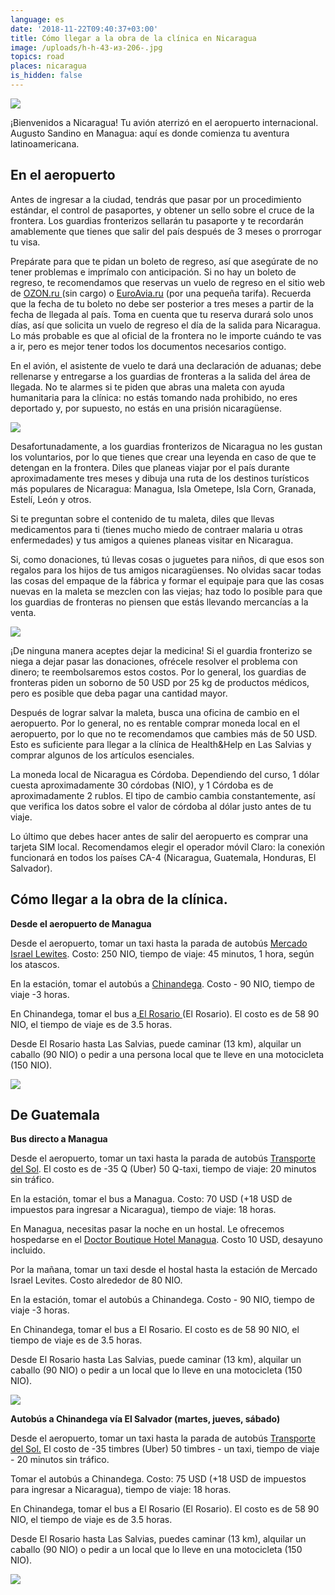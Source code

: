 ```yaml
---
language: es
date: '2018-11-22T09:40:37+03:00'
title: Cómo llegar a la obra de la clínica en Nicaragua
image: /uploads/h-h-43-из-206-.jpg
topics: road
places: nicaragua
is_hidden: false
---
```

![](/uploads/h-h-43-из-206-.jpg)

¡Bienvenidos a Nicaragua! Tu avión aterrizó en el aeropuerto internacional. Augusto Sandino en Managua: aquí es donde comienza tu aventura latinoamericana.

## En el aeropuerto

Antes de ingresar a la ciudad, tendrás que pasar por un procedimiento estándar, el control de pasaportes, y obtener un sello sobre el cruce de la frontera. Los guardias fronterizos sellarán tu pasaporte y te recordarán amablemente que tienes que salir del país después de 3 meses o prorrogar tu visa.

Prepárate para que te pidan un boleto de regreso, así que asegúrate de no tener problemas e imprímalo con anticipación. Si no hay un boleto de regreso, te recomendamos que reservas un vuelo de regreso en el sitio web de [OZON.ru ](https://www.ozon.ru/)(sin cargo) o [EuroAvia.ru](https://www.euroavia.ru/) (por una pequeña tarifa). Recuerda que la fecha de tu boleto no debe ser posterior a tres meses a partir de la fecha de llegada al país. Toma en cuenta que tu reserva durará solo unos días, así que solicita un vuelo de regreso el día de la salida para Nicaragua. Lo más probable es que al oficial de la frontera no le importe cuándo te vas a ir, pero es mejor tener todos los documentos necesarios contigo.

En el avión, el asistente de vuelo te dará una declaración de aduanas; debe rellenarse y entregarse a los guardias de fronteras a la salida del área de llegada. No te alarmes si te piden que abras una maleta con ayuda humanitaria para la clínica: no estás tomando nada prohibido, no eres deportado y, por supuesto, no estás en una prisión nicaragüense.

![](/uploads/airport-amsterdam-arrival-2069.jpg)

Desafortunadamente, a los guardias fronterizos de Nicaragua no les gustan los voluntarios, por lo que tienes que crear una leyenda en caso de que te detengan en la frontera. Diles que planeas viajar por el país durante aproximadamente tres meses y dibuja una ruta de los destinos turísticos más populares de Nicaragua: Managua, Isla Ometepe, Isla Corn, Granada, Estelí, León y otros.

Si te preguntan sobre el contenido de tu maleta, diles que llevas medicamentos para ti (tienes mucho miedo de contraer malaria u otras enfermedades) y tus amigos a quienes planeas visitar en Nicaragua.

Si, como donaciones, tú llevas cosas o juguetes para niños, di que esos son regalos para los hijos de tus amigos nicaragüenses. No olvidas sacar todas las cosas del empaque de la fábrica y formar el equipaje para que las cosas nuevas en la maleta se mezclen con las viejas; haz todo lo posible para que los guardias de fronteras no piensen que estás llevando mercancías a la venta.

![](/uploads/adorable-bears-child-357309.jpg)

¡De ninguna manera aceptes dejar la medicina! Si el guardia fronterizo se niega a dejar pasar las donaciones, ofrécele resolver el problema con dinero; te reembolsaremos estos costos. Por lo general, los guardias de fronteras piden un soborno de 50 USD por 25 kg de productos médicos, pero es posible que deba pagar una cantidad mayor.

Después de lograr salvar la maleta, busca una oficina de cambio en el aeropuerto. Por lo general, no es rentable comprar moneda local en el aeropuerto, por lo que no te recomendamos que cambies más de 50 USD. Esto es suficiente para llegar a la clínica de Health&Help en Las Salvias y comprar algunos de los artículos esenciales.

La moneda local de Nicaragua es Córdoba. Dependiendo del curso, 1 dólar cuesta aproximadamente 30 córdobas (NIO), y 1 Córdoba es de aproximadamente 2 rublos. El tipo de cambio cambia constantemente, así que verifica los datos sobre el valor de córdoba al dólar justo antes de tu viaje.

Lo último que debes hacer antes de salir del aeropuerto es comprar una tarjeta SIM local. Recomendamos elegir el operador móvil Claro: la conexión funcionará en todos los países CA-4 (Nicaragua, Guatemala, Honduras, El Salvador).

## Cómo llegar a la obra de la clínica.



**Desde el aeropuerto de Managua**

Desde el aeropuerto, tomar un taxi hasta la parada de autobús [Mercado Israel Lewites](https://www.google.com/maps/place/Mercado+Israel+Lewites,+Managua,+Nicaragua/@12.127086,-86.3026183,17z/data=!3m1!4b1!4m7!3m6!1s0x8f715432768d5d11:0xe890a7cbea45d562!5m1!1s2018-09-14!8m2!3d12.127086!4d-86.3004296?hl=es&shorturl=1). Costo: 250 NIO, tiempo de viaje: 45 minutos, 1 hora, según los atascos.

En la estación, tomar el autobús a [Chinandega](https://www.google.com/maps/place/Chinandega,+Nicaragua/@12.6237746,-87.1383193,14z/data=!3m1!4b1!4m5!3m4!1s0x8f70f1ec32d7ec3f:0x53e0a1538f9602ec!8m2!3d12.6234202!4d-87.1272469?shorturl=1). Costo - 90 NIO, tiempo de viaje -3 horas.

En Chinandega, tomar el bus a[ El Rosario ](https://www.google.ru/maps/place/El+Rosario,+Nicaragua/@13.0544972,-87.5832071,12.75z/data=!4m5!3m4!1s0x8f7a9c4900aa6969:0x33bd4cac8fa75e34!8m2!3d13.0461233!4d-87.5877714?shorturl=1)(El Rosario). El costo es de 58 90 NIO, el tiempo de viaje es de 3.5 horas.

Desde El Rosario hasta Las Salvias, puede caminar (13 km), alquilar un caballo (90 NIO) o pedir a una persona local que te lleve en una motocicleta (150 NIO).

![](/uploads/h-h-36-из-206-.jpg)

## De Guatemala

**Bus directo a Managua**

Desde el aeropuerto, tomar un taxi hasta la parada de autobús [Transporte del Sol](http://www.transportedelsol.com/contactoguatemala.html). El costo es de -35 Q (Uber) 50 Q-taxi, tiempo de viaje: 20 minutos sin tráfico.

En la estación, tomar el bus a Managua. Costo: 70 USD (+18 USD de impuestos para ingresar a Nicaragua), tiempo de viaje: 18 horas.

En Managua, necesitas pasar la noche en un hostal. Le ofrecemos hospedarse en el [Doctor Boutique Hotel Managua](https://www.google.com/maps/place/Doctor+Boutique+Hotel/@12.1014556,-86.2707853,17z/data=!3m1!4b1!4m7!3m6!1s0x8f71559afcba277f:0x8b57829658736707!5m1!1s2018-09-14!8m2!3d12.1014556!4d-86.2685966?hl=es&shorturl=1). Costo 10 USD, desayuno incluido.

Por la mañana, tomar un taxi desde el hostal hasta la estación de Mercado Israel Levites. Costo alrededor de 80 NIO.

En la estación, tomar el autobús a Chinandega. Costo - 90 NIO, tiempo de viaje -3 horas.

En Chinandega, tomar el bus a El Rosario. El costo es de 58 90 NIO, el tiempo de viaje es de 3.5 horas.

Desde El Rosario hasta Las Salvias, puede caminar (13 km), alquilar un caballo (90 NIO) o pedir a un local que lo lleve en una motocicleta (150 NIO).

![](/uploads/mga2.jpg)

**Autobús a Chinandega vía El Salvador (martes, jueves, sábado)**

Desde el aeropuerto, tomar un taxi hasta la parada de autobús [Transporte del Sol.](http://www.transportedelsol.com/contactoguatemala.html) El costo de -35 timbres (Uber) 50 timbres - un taxi, tiempo de viaje - 20 minutos sin tráfico.

Tomar el autobús a Chinandega. Costo: 75 USD (+18 USD de impuestos para ingresar a Nicaragua), tiempo de viaje: 18 horas.

En Chinandega, tomar el bus a El Rosario (El Rosario). El costo es de 58 90 NIO, el tiempo de viaje es de 3.5 horas.

Desde El Rosario hasta Las Salvias, puedes caminar (13 km), alquilar un caballo (90 NIO) o pedir a un local que lo lleve en una motocicleta (150 NIO).

![](/uploads/h-h-148-из-206-.jpg)
